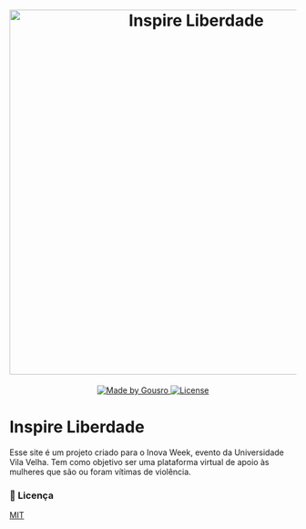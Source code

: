 <h1 align="center">
    <img title="Inspire Liberdade" src=".github/logo.jpg" width="640px" />
</h1>

<p align="center">
  <a href="https://github.com/Gousro">
    <img alt="Made by Gousro" src="https://img.shields.io/badge/made%20by-Gousro-%2304D361">
  </a>

  <a href="LICENSE.md">
    <img alt="License" src="https://img.shields.io/badge/license-MIT-%2304D361">
  </a>
</p>

# Inspire Liberdade
Esse site é um projeto criado para o Inova Week, evento da Universidade Vila Velha. Tem como objetivo ser uma plataforma virtual de apoio às mulheres que são ou foram vítimas de violência.

### :memo: Licença
[MIT](LICENSE)